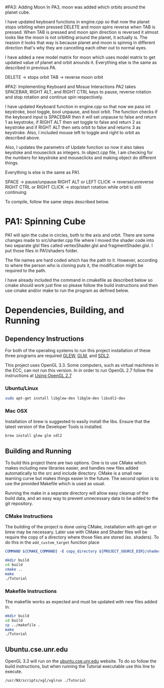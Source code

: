#PA3: Adding Moon
In PA3, moon was added which orbits around the planet cube. 

I have updated keyboard functions in engine.cpp so that now the planet stops orbiting when pressed DELETE and moon spins reverse when TAB is pressed. When TAB is pressed and moon spin direction is reversed it almost looks like the moon is not orbitting around the planet, it actually is. The reasion it looks that way is because planet and moon is spinnig in different direction that's why they are cancelling each other out to normal eyes. 

I have added a new model matrix for moon which uses model matrix to get updated value of planet and orbit arounds it. Everything else is the same as described in previous PA. 

DELETE -> stops orbit 
TAB -> reverse moon orbit


#PA2: Implementing Keyboard and Mosue Interactions
PA2 takes SPACEBAR, RIGHT ALT, and RIGHT CTRL keys to pause, reverse rotation and stop rotation and continue spin respectively. 

I have updated Keyboard function in engine.cpp so that now we pass int keystroke, bool toggle, bool unpause, and bool orbit. The function checks if the keyboard input is SPACEBAR then it will set unpause to false and return 1 as keystroke, if RIGHT ALT then set toggle to false and return 2 as keystroke and if RIGHT ALT then sets orbit to false and returns 3 as keystroke. Also, I included mouse left to toggle and right to orbit as described above. 

Also, I updates the parametrs of Update function so now it also takes keystoke and mouseclick as integers. In object.cpp file, I am checking for the numbers for keystroke and mouseclicks and making object do different things. 

Everything is else is the same as PA1.

SPACE -> pause/unpause
RIGHT ALT or LEFT CLICK -> reverse/unreverse 
RIGHT CTRL or RIGHT CLICK -> stop/start rotation while orbit is still continuing

To compile, follow the same steps described below.

# PA1: Spinning Cube

PA1 will spin the cube in circles, both to the axis and orbit. There are some changes made to src/sharder.cpp file where I moved the shader code into two separate glsl files called vertexShader.glsl and fragmentShader.glsl. I put those files in PA1/shaders folder.

The file names are hard coded which has the path to it. However, according to where the person who is cloning puts it, the modification might be required to the path.

I have already included the command in cmakefile as described below so cmake should work just fine so please follow the build instructions and then use cmake and/or make to run the program as defined below.

# Dependencies, Building, and Running

## Dependency Instructions
For both of the operating systems to run this project installation of these three programs are required [GLEW](http://glew.sourceforge.net/), [GLM](http://glm.g-truc.net/0.9.7/index.html), and [SDL2](https://wiki.libsdl.org/Tutorials).

This project uses OpenGL 3.3. Some computers, such as virtual machines in the ECC, can not run this version. In in order to run OpenGL 2.7 follow the instructions at [Using OpenGL 2.7](https://github.com/HPC-Vis/computer-graphics/wiki/Using-OpenGL-2.7)

### Ubuntu/Linux
```bash
sudo apt-get install libglew-dev libglm-dev libsdl2-dev
```

### Mac OSX
Installation of brew is suggested to easily install the libs. Ensure that the latest version of the Developer Tools is installed.
```bash
brew install glew glm sdl2
```

## Building and Running
To build this project there are two options. One is to use CMake which makes including new libraries easier, and handles new files added automatically to the src and include directory. CMake is a small new learning curve but makes things easier in the future.
The second option is to use the provided Makefile which is used as usual.

Running the make in a separate directory will allow easy cleanup of the build data, and an easy way to prevent unnecessary data to be added to the git repository.  

### CMake Instructions
The building of the project is done using CMake, installation with apt-get or brew may be necessary. Later use with CMake and Shader files will be require the copy of a directory where those files are stored (ex. shaders). To do this in the ```add_custom_target``` function place 
```cmake
COMMAND ${CMAKE_COMMAND} -E copy_directory ${PROJECT_SOURCE_DIR}/shaders/ ${CMAKE_CURRENT_BINARY_DIR}/shaders
```

```bash
mkdir build
cd build
cmake ..
make
./Tutorial
```

### Makefile Instructions 
The makefile works as expected and must be updated with new files added in.

```bash
mkdir build
cd build
cp ../makefile .
make
./Tutorial
```

## Ubuntu.cse.unr.edu
OpenGL 3.3 will run on the [ubuntu.cse.unr.edu](https://ubuntu.cse.unr.edu/) website. To do so follow the build instructions, but when running the Tutorial executable use this line to execute.
```bash
/usr/NX/scripts/vgl/vglrun ./Tutorial
```
